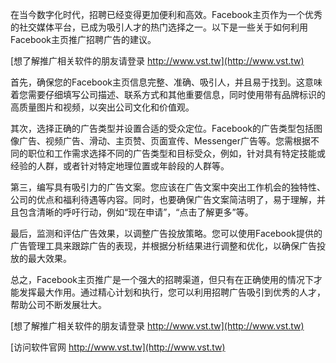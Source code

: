 在当今数字化时代，招聘已经变得更加便利和高效。Facebook主页作为一个优秀的社交媒体平台，已成为吸引人才的热门选择之一。以下是一些关于如何利用Facebook主页推广招聘广告的建议。

[想了解推广相关软件的朋友请登录 http://www.vst.tw](http://www.vst.tw)

首先，确保您的Facebook主页信息完整、准确、吸引人，并且易于找到。这意味着您需要仔细填写公司描述、联系方式和其他重要信息，同时使用带有品牌标识的高质量图片和视频，以突出公司文化和价值观。

其次，选择正确的广告类型并设置合适的受众定位。Facebook的广告类型包括图像广告、视频广告、滑动、主页赞、页面宣传、Messenger广告等。您需根据不同的职位和工作需求选择不同的广告类型和目标受众，例如，针对具有特定技能或经验的人群，或者针对特定地理位置或年龄段的人群等。

第三，编写具有吸引力的广告文案。您应该在广告文案中突出工作机会的独特性、公司的优点和福利待遇等内容。同时，也要确保广告文案简洁明了，易于理解，并且包含清晰的呼吁行动，例如“现在申请”，“点击了解更多”等。

最后，监测和评估广告效果，以调整广告投放策略。您可以使用Facebook提供的广告管理工具来跟踪广告的表现，并根据分析结果进行调整和优化，以确保广告投放的最大效果。

总之，Facebook主页推广是一个强大的招聘渠道，但只有在正确使用的情况下才能发挥最大作用。通过精心计划和执行，您可以利用招聘广告吸引到优秀的人才，帮助公司不断发展壮大。

[想了解推广相关软件的朋友请登录 http://www.vst.tw](http://www.vst.tw)


[访问软件官网 http://www.vst.tw](http://www.vst.tw)
